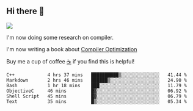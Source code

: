 


<!--
**liusy58/liusy58** is a ✨ _special_ ✨ repository because its `README.md` (this file) appears on your GitHub profile.

Here are some ideas to get you started:

- 🔭 I’m currently working on ...
- 🌱 I’m currently learning ...
- 👯 I’m looking to collaborate on ...
- 🤔 I’m looking for help with ...
- 💬 Ask me about ...
- 📫 How to reach me: ...
- 😄 Pronouns: ...
- ⚡ Fun fact: ...
-->
<!--
![](https://komarev.com/ghpvc/?username=liusy58&color=brightgreen&label=PROFILE+VIEWS)




- 🔭 I’m currently working on my .
- 📫 How to reach me:plz contact me by [email](liusy58@,ail2.sysu.edu.cn) or WeChat(LIUSIYU_58)
- 🏫 I'm an undergraduate in Sun-Yat-sen University majoring in the computer science. Expected to graduate in Spring 2021.
- 👯 I'm now interested in System such as OS, Compiler and Database. 
- 🤔 I’m looking for help with Database System.
-->

## Hi there 👋
![](https://komarev.com/ghpvc/?username=liusy58&color=brightgreen&label=PROFILE+VIEWS)



I'm now doing some research on compiler.

I'm now writing a book about [Compiler Optimization](https://github.com/liusy58/CompilerNotes) 

Buy me a cup of coffee [☕️](https://user-images.githubusercontent.com/45984215/202376581-4837a283-4812-4063-82bc-cc9c3101d3a5.jpg) if you find this is helpful!


 <!--START_SECTION:waka-->

```text
C++            4 hrs 37 mins   ██████████▒░░░░░░░░░░░░░░   41.44 %
Markdown       2 hrs 46 mins   ██████▒░░░░░░░░░░░░░░░░░░   24.90 %
Bash           1 hr 18 mins    ███░░░░░░░░░░░░░░░░░░░░░░   11.79 %
ObjectiveC     46 mins         █▓░░░░░░░░░░░░░░░░░░░░░░░   06.92 %
Shell Script   45 mins         █▓░░░░░░░░░░░░░░░░░░░░░░░   06.79 %
Text           35 mins         █▒░░░░░░░░░░░░░░░░░░░░░░░   05.34 %
```

<!--END_SECTION:waka-->
